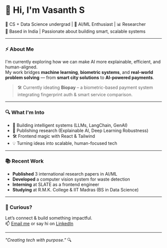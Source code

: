 # 👋 Hi, I'm Vasanth S

🚀 CS + Data Science undergrad | 🧠 AI/ML Enthusiast | 📊 Researcher  
📍 Based in India | Passionate about building smart, scalable systems

---

### ⚡ About Me

I'm currently exploring how we can make AI more explainable, efficient, and human-aligned.  
My work bridges **machine learning**, **biometric systems**, and **real-world problem solving** — from **smart city solutions** to **AI-powered payments**.

> 🛠️ Currently ideating **Biopay** – a biometric-based payment system integrating fingerprint auth & smart service comparison.

---

### 🔍 What I'm Into

- 🤖 Building intelligent systems (LLMs, LangChain, GenAI)
- 🧪 Publishing research (Explainable AI, Deep Learning Robustness)
- 🛠️ Frontend magic with React & Tailwind
- 💡 Turning ideas into scalable, human-focused tech

---

### 📚 Recent Work

- **Published** 3 international research papers in AI/ML  
- **Developed** a computer vision system for waste detection  
- **Interning** at SLATE as a frontend engineer  
- **Studying** at R.M.K. College & IIT Madras (BS in Data Science)

---

### 👀 Curious?

Let’s connect & build something impactful.  
📫 [Email me](mailto:your@email.com) or say hi on [LinkedIn](https://linkedin.com/in/your-link)

---
_"Creating tech with purpose."_ 🔍
